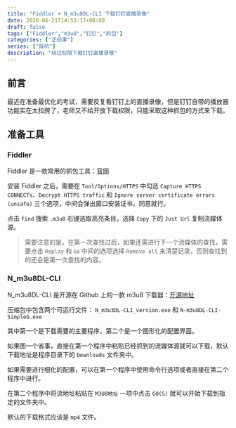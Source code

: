 ```yaml
---
title: "Fiddler + N_m3u8DL-CLI 下载钉钉直播录像"
date: 2020-06-21T14:53:17+08:00
draft: false
tags: ["Fiddler","m3u8","钉钉","抓包"]
categories: ["正经事"]
series: ["踩坑"]
description: "绕过权限下载钉钉直播录像"
---
```


## 前言

最近在准备最优化的考试，需要反复看钉钉上的直播录像，但是钉钉自带的播放器功能实在太拉胯了，老师又不给开放下载权限，只能采取这种抓包的方式来下载。

## 准备工具

### Fiddler

Fiddler 是一款常用的抓包工具：[官网](https://www.telerik.com/fiddler)

安装 Fiddler 之后，需要在 `Tool/Options/HTTPS` 中勾选 `Capture HTTPS CONNECTs`、`Decrypt HTTPS traffic` 和 `Ignore server certificate errors (unsafe)` 三个选项，中间会弹出窗口安装证书，同意就行。

点击 `Find` 搜索 `.m3u8` 右键选取高亮条目，选择 `Copy` 下的 `Just Url` 复制流媒体源。

> 需要注意的是，在第一次查找过后，如果还需进行下一个流媒体的查找，需要点击 `Replay` 和 `Go` 中间的选项选择 `Remove all` 来清楚记录，否则查找到的还会是第一次查找的内容。

### N_m3u8DL-CLI

N_m3u8DL-CLI 是开源在 Github 上的一款 m3u8 下载器：[开源地址](https://github.com/nilaoda/N_m3u8DL-CLI)

压缩包中包含两个可运行文件：
`N_m3u3DL-CLI_version.exe` 和 `N-m3u8DL-CLI-SimpleG.exe`

其中第一个是下载需要的主要程序，第二个是一个图形化的配置界面。

如果图一个省事，直接在第一个程序中粘贴已经抓到的流媒体源就可以下载，默认下载地址是程序目录下的 `Downloads` 文件夹中。

如果需要进行细化的配置，可以在第一个程序中使用命令行选项或者直接在第二个程序中进行。

在第二个程序中将流地址粘贴在 `M3U8地址` 一项中点击 `GO(S)` 就可以开始下载到指定的文件夹中。

默认的下载格式应该是 `mp4` 文件。

